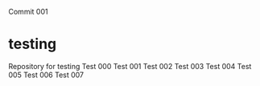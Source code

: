 Commit 001
# testing
Repository for testing
Test 000
Test 001
Test 002
Test 003
Test 004
Test 005
Test 006
Test 007
